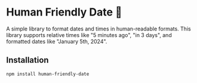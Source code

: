 # Human Friendly Date 🤗

A simple library to format dates and times in human-readable formats. This library supports relative times like "5 minutes ago", "in 3 days", and formatted dates like "January 5th, 2024".

## Installation

```bash
npm install human-friendly-date
